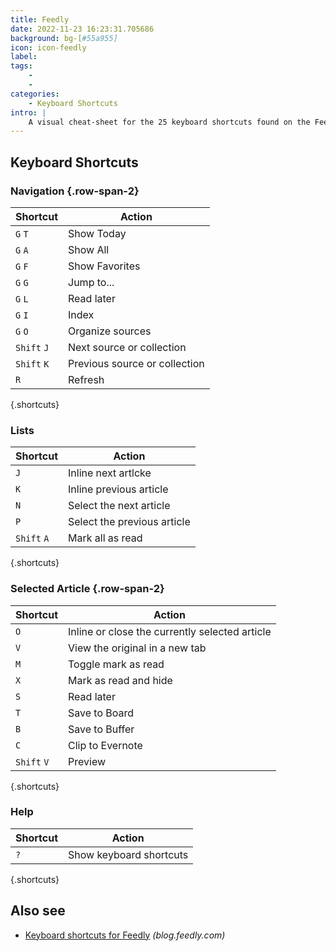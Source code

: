 ```yaml
---
title: Feedly
date: 2022-11-23 16:23:31.705686
background: bg-[#55a955]
icon: icon-feedly
label: 
tags: 
    - 
    - 
categories:
    - Keyboard Shortcuts
intro: |
    A visual cheat-sheet for the 25 keyboard shortcuts found on the Feedly app
---
```




Keyboard Shortcuts
------------------


### Navigation {.row-span-2}

Shortcut | Action
---|---
`G` `T`  | Show Today
`G` `A`  | Show All
`G` `F`  | Show Favorites
`G` `G`  | Jump to...
`G` `L`  | Read later
`G` `I`  | Index
`G` `O`  | Organize sources
`Shift` `J`  | Next source or collection
`Shift` `K`  | Previous source or collection
`R`  | Refresh
{.shortcuts}


### Lists

Shortcut | Action
---|---
`J`  | Inline next artlcke
`K`  | Inline previous article
`N`  | Select the next article
`P`  | Select the previous article
`Shift` `A`  | Mark all as read
{.shortcuts}


### Selected Article {.row-span-2}

Shortcut | Action
---|---
`O`  | Inline or close the currently selected article
`V`  | View the original in a new tab
`M`  | Toggle mark as read
`X`  | Mark as read and hide
`S`  | Read later
`T`  | Save to Board
`B`  | Save to Buffer
`C`  | Clip to Evernote
`Shift` `V`  | Preview
{.shortcuts}



### Help

Shortcut | Action
---|---
`?`  | Show keyboard shortcuts
{.shortcuts}




Also see
--------
- [Keyboard shortcuts for Feedly](https://blog.feedly.com/keyboard-shortcuts/) _(blog.feedly.com)_
